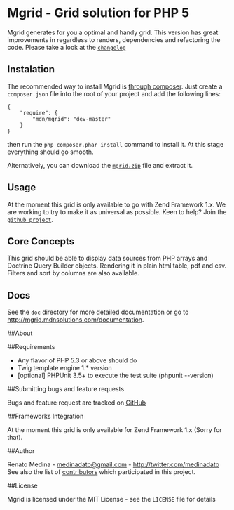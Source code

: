 # Mgrid - Grid solution for PHP 5

Mgrid generates for you a optimal and handy grid. This version has great 
improvements in regardless to renders, dependencies and refactoring the code.
Please take a look at the [`changelog`][1]


## Instalation

The recommended way to install Mgrid is [through
composer](http://getcomposer.org). Just create a `composer.json` file into the 
root of your project and add the following lines:

    {
        "require": {
            "mdn/mgrid": "dev-master"
        }
    }

then run the `php composer.phar install` command to install it. At this stage 
everything should go smooth. 

Alternatively, you can download the [`mgrid.zip`][1] file and extract it.


## Usage

At the moment this grid is only available to go with Zend Framework 1.x. 
We are working to try to make it as universal as possible. 
Keen to help? Join the [`github project`][2].


## Core Concepts

This grid should be able to display data sources from PHP arrays and Doctrine Query Builder objects.
Rendering it in plain html table, pdf and csv. Filters and sort by columns are also 
available.


## Docs

See the `doc` directory for more detailed documentation or go to http://mgrid.mdnsolutions.com/documentation.



##About


##Requirements

- Any flavor of PHP 5.3 or above should do
- Twig template engine 1.* version
- [optional] PHPUnit 3.5+ to execute the test suite (phpunit --version)

##Submitting bugs and feature requests

Bugs and feature request are tracked on [GitHub](https://github.com/medinadato/mgrid/issues)


##Frameworks Integration

At the moment this grid is only available for Zend Framework 1.x (Sorry for that).


##Author

Renato Medina - <medinadato@gmail.com> - <http://twitter.com/medinadato><br />
See also the list of [contributors](https://github.com/medinadato/mgrid/contributors) 
which participated in this project.


##License

Mgrid is licensed under the MIT License - see the `LICENSE` file for details


[1]: http://mgrid.mdnsolutions.com/download
[2]: https://github.com/medinadato/mgrid/
[3]: http://mgrid.mdnsolutions.com/changelog
